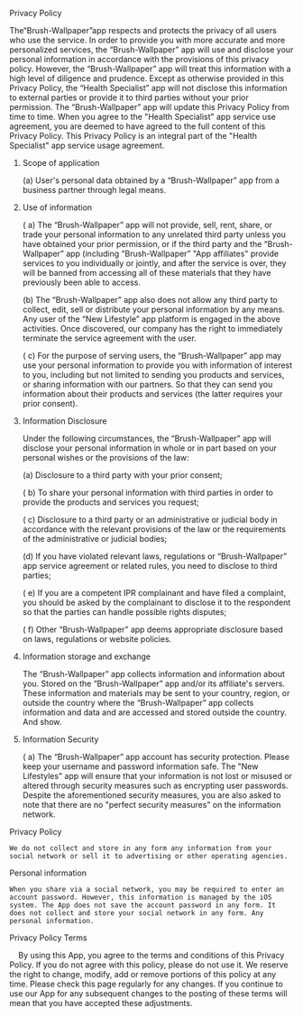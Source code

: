 Privacy Policy

The“Brush-Wallpaper”app respects and protects the privacy of all users who use the service. In order to provide you with more accurate and more personalized services, the “Brush-Wallpaper” app will use and disclose your personal information in accordance with the provisions of this privacy policy. However, the “Brush-Wallpaper” app will treat this information with a high level of diligence and prudence. Except as otherwise provided in this Privacy Policy, the “Health Specialist” app will not disclose this information to external parties or provide it to third parties without your prior permission. The “Brush-Wallpaper” app will update this Privacy Policy from time to time. When you agree to the "Health Specialist" app service use agreement, you are deemed to have agreed to the full content of this Privacy Policy. This Privacy Policy is an integral part of the "Health Specialist" app service usage agreement.

1. Scope of application

     (a) User's personal data obtained by a “Brush-Wallpaper” app from a business partner through legal means.

2. Use of information

   ( a) The “Brush-Wallpaper” app will not provide, sell, rent, share, or trade your personal information to any unrelated third party unless you have obtained your prior permission, or if the third party and the “Brush-Wallpaper” app (including “Brush-Wallpaper” "App affiliates" provide services to you individually or jointly, and after the service is over, they will be banned from accessing all of these materials that they have previously been able to access.

     (b) The “Brush-Wallpaper” app also does not allow any third party to collect, edit, sell or distribute your personal information by any means. Any user of the “New Lifestyle” app platform is engaged in the above activities. Once discovered, our company has the right to immediately terminate the service agreement with the user.

    ( c) For the purpose of serving users, the “Brush-Wallpaper” app may use your personal information to provide you with information of interest to you, including but not limited to sending you products and services, or sharing information with our partners. So that they can send you information about their products and services (the latter requires your prior consent).

3. Information Disclosure

    Under the following circumstances, the “Brush-Wallpaper” app will disclose your personal information in whole or in part based on your personal wishes or the provisions of the law:

     (a) Disclosure to a third party with your prior consent;

    ( b) To share your personal information with third parties in order to provide the products and services you request;

   (  c) Disclosure to a third party or an administrative or judicial body in accordance with the relevant provisions of the law or the requirements of the administrative or judicial bodies;

     (d) If you have violated relevant laws, regulations or “Brush-Wallpaper” app service agreement or related rules, you need to disclose to third parties;

    ( e) If you are a competent IPR complainant and have filed a complaint, you should be asked by the complainant to disclose it to the respondent so that the parties can handle possible rights disputes;

    ( f) Other “Brush-Wallpaper” app deems appropriate disclosure based on laws, regulations or website policies.

4. Information storage and exchange

    The “Brush-Wallpaper” app collects information and information about you. Stored on the “Brush-Wallpaper” app and/or its affiliate's servers. These information and materials may be sent to your country, region, or outside the country where the “Brush-Wallpaper” app collects information and data and are accessed and stored outside the country. And show.

5. Information Security

    ( a) The “Brush-Wallpaper” app account has security protection. Please keep your username and password information safe. The "New Lifestyles" app will ensure that your information is not lost or misused or altered through security measures such as encrypting user passwords. Despite the aforementioned security measures, you are also asked to note that there are no "perfect security measures" on the information network.

Privacy Policy

    We do not collect and store in any form any information from your social network or sell it to advertising or other operating agencies.

Personal information

    When you share via a social network, you may be required to enter an account password. However, this information is managed by the iOS system. The App does not save the account password in any form. It does not collect and store your social network in any form. Any personal information.

Privacy Policy Terms

    By using this App, you agree to the terms and conditions of this Privacy Policy. If you do not agree with this policy, please do not use it. We reserve the right to change, modify, add or remove portions of this policy at any time. Please check this page regularly for any changes. If you continue to use our App for any subsequent changes to the posting of these terms will mean that you have accepted these adjustments.
